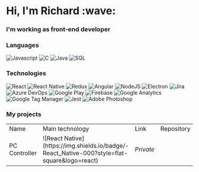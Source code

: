 <h1>Hi, I'm Richard :wave:</h1>
<h3>I'm working as front-end developer</h3>

<h3>Languages</h3>

![Javascript](https://img.shields.io/badge/-Javascript-000?style=for-the-badge&logo=javascript)
![C](https://img.shields.io/badge/-C-000?style=for-the-badge&logo=C)
![Java](https://img.shields.io/badge/-Java-000?style=for-the-badge&logo=java)
![SQL](https://img.shields.io/badge/-SQL-000?style=for-the-badge&logo=sqlite)

<h3>Technologies</h3>

![React](https://img.shields.io/badge/-React-000?style=for-the-badge&logo=react)
![React Native](https://img.shields.io/badge/-React_Native-000?style=for-the-badge&logo=react)
![Redux](https://img.shields.io/badge/-Redux-000?style=for-the-badge&logo=redux&logoColor=purple)
![Angular](https://img.shields.io/badge/-Angular-000?style=for-the-badge&logo=angular&logoColor=red)
![NodeJS](https://img.shields.io/badge/-Node.js-000?style=for-the-badge&logo=node.js)
![Electron](https://img.shields.io/badge/-Electron-000?style=for-the-badge&logo=electron)
![Jira](https://img.shields.io/badge/-Jira-000?style=for-the-badge&logo=jira-software&logoColor=blue)
![Azure DevOps](https://img.shields.io/badge/-Azure_DevOps-000?style=for-the-badge&logo=azuredevops&logoColor=blue)
![Google Play](https://img.shields.io/badge/-Google_Play-000?style=for-the-badge&logo=google-play)
![Firebase](https://img.shields.io/badge/-Firebase-000?style=for-the-badge&logo=firebase)
![Google Analytics](https://img.shields.io/badge/-Google_Analytics-000?style=for-the-badge&logo=google-analytics)
![Google Tag Manager](https://img.shields.io/badge/-Google_Tag_Manager-000?style=for-the-badge&logo=google-tag-manager)
![Jest](https://img.shields.io/badge/-Jest-000?style=for-the-badge&logo=jest&logoColor=red)
![Adobe Photoshop](https://img.shields.io/badge/-Adobe_Photoshop-000?style=for-the-badge&logo=adobe-photoshop&logoColor=blue)

<h3>My projects</h3>
<table>
  <tr>
    <td>Name</td>
    <td>Main technology</td>
    <td>Link</td>
    <td>Repository</td>
  </tr>
  <tr>
    <td>PC Controller</td>
    <td>
      ![React Native](https://img.shields.io/badge/-React_Native-000?style=flat-square&logo=react)
    </td>
    <td><i>Private</i></td>
  </tr>
</table>
